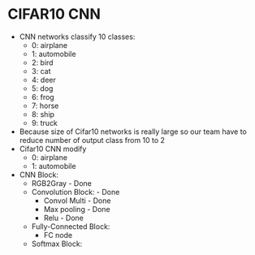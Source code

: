 # CIFAR10 CNN
* CNN networks classify 10 classes: 
  * 0: airplane
  * 1: automobile
  * 2: bird
  * 3: cat
  * 4: deer
  * 5: dog
  * 6: frog
  * 7: horse
  * 8: ship
  * 9: truck
* Because size of Cifar10 networks is really large so our team have to reduce number of output class from 10 to 2
* Cifar10 CNN modify
  * 0: airplane
  * 1: automobile
* CNN Block:
  * RGB2Gray - Done
  * Convolution Block: - Done
    * Convol Multi - Done
    * Max pooling - Done
    * Relu - Done
  * Fully-Connected Block:
    * FC node
  * Softmax Block:
